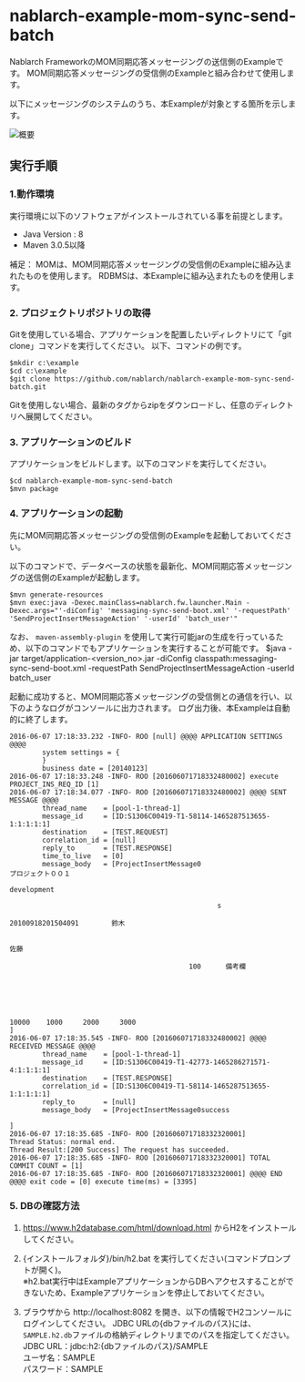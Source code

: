 nablarch-example-mom-sync-send-batch
====================================

Nablarch FrameworkのMOM同期応答メッセージングの送信側のExampleです。
MOM同期応答メッセージングの受信側のExampleと組み合わせて使用します。

以下にメッセージングのシステムのうち、本Exampleが対象とする箇所を示します。

![概要](./fig/abstract.png "概要")

## 実行手順

### 1.動作環境
実行環境に以下のソフトウェアがインストールされている事を前提とします。
* Java Version : 8
* Maven 3.0.5以降

補足：
MOMは、MOM同期応答メッセージングの受信側のExampleに組み込まれたものを使用します。
RDBMSは、本Exampleに組み込まれたものを使用します。

### 2. プロジェクトリポジトリの取得
Gitを使用している場合、アプリケーションを配置したいディレクトリにて「git clone」コマンドを実行してください。
以下、コマンドの例です。

    $mkdir c:\example
    $cd c:\example
    $git clone https://github.com/nablarch/nablarch-example-mom-sync-send-batch.git

Gitを使用しない場合、最新のタグからzipをダウンロードし、任意のディレクトリへ展開してください。

### 3. アプリケーションのビルド
アプリケーションをビルドします。以下のコマンドを実行してください。

    $cd nablarch-example-mom-sync-send-batch
    $mvn package

### 4. アプリケーションの起動

先にMOM同期応答メッセージングの受信側のExampleを起動しておいてください。

以下のコマンドで、データベースの状態を最新化、MOM同期応答メッセージングの送信側のExampleが起動します。

    $mvn generate-resources
    $mvn exec:java -Dexec.mainClass=nablarch.fw.launcher.Main -Dexec.args="'-diConfig' 'messaging-sync-send-boot.xml' '-requestPath' 'SendProjectInsertMessageAction' '-userId' 'batch_user'"

なお、 `maven-assembly-plugin` を使用して実行可能jarの生成を行っているため、以下のコマンドでもアプリケーションを実行することが可能です。
    $java -jar target/application-<version_no>.jar -diConfig classpath:messaging-sync-send-boot.xml -requestPath SendProjectInsertMessageAction -userId batch_user

起動に成功すると、MOM同期応答メッセージングの受信側との通信を行い、以下のようなログがコンソールに出力されます。
ログ出力後、本Exampleは自動的に終了します。

    2016-06-07 17:18:33.232 -INFO- ROO [null] @@@@ APPLICATION SETTINGS @@@@
            system settings = {
            }
            business date = [20140123]
    2016-06-07 17:18:33.248 -INFO- ROO [201606071718332480002] execute PROJECT_INS_REQ_ID [1]
    2016-06-07 17:18:34.077 -INFO- ROO [201606071718332480002] @@@@ SENT MESSAGE @@@@
            thread_name    = [pool-1-thread-1]
            message_id     = [ID:S1306C00419-T1-58114-1465287513655-1:1:1:1:1]
            destination    = [TEST.REQUEST]
            correlation_id = [null]
            reply_to       = [TEST.RESPONSE]
            time_to_live   = [0]
            message_body   = [ProjectInsertMessage0
    プロジェクト００１
                                                                                                                                               development

                                                       s
                                                                                                                                                                                                           20100918201504091        鈴木

                                                                                                                                          佐藤

                                                100      備考欄





                                                                                                                                                                              10000    1000     2000     3000
    ]
    2016-06-07 17:18:35.545 -INFO- ROO [201606071718332480002] @@@@ RECEIVED MESSAGE @@@@
            thread_name    = [pool-1-thread-1]
            message_id     = [ID:S1306C00419-T1-42773-1465286271571-4:1:1:1:1]
            destination    = [TEST.RESPONSE]
            correlation_id = [ID:S1306C00419-T1-58114-1465287513655-1:1:1:1:1]
            reply_to       = [null]
            message_body   = [ProjectInsertMessage0success

    ]
    2016-06-07 17:18:35.685 -INFO- ROO [201606071718332320001]
    Thread Status: normal end.
    Thread Result:[200 Success] The request has succeeded.
    2016-06-07 17:18:35.685 -INFO- ROO [201606071718332320001] TOTAL COMMIT COUNT = [1]
    2016-06-07 17:18:35.685 -INFO- ROO [201606071718332320001] @@@@ END @@@@ exit code = [0] execute time(ms) = [3395]


### 5. DBの確認方法

1. https://www.h2database.com/html/download.html からH2をインストールしてください。  

2. {インストールフォルダ}/bin/h2.bat を実行してください(コマンドプロンプトが開く)。  
  ※h2.bat実行中はExampleアプリケーションからDBへアクセスすることができないため、Exampleアプリケーションを停止しておいてください。

3. ブラウザから http://localhost:8082 を開き、以下の情報でH2コンソールにログインしてください。
   JDBC URLの{dbファイルのパス}には、`SAMPLE.h2.db`ファイルの格納ディレクトリまでのパスを指定してください。  
  JDBC URL：jdbc:h2:{dbファイルのパス}/SAMPLE  
  ユーザ名：SAMPLE  
  パスワード：SAMPLE
